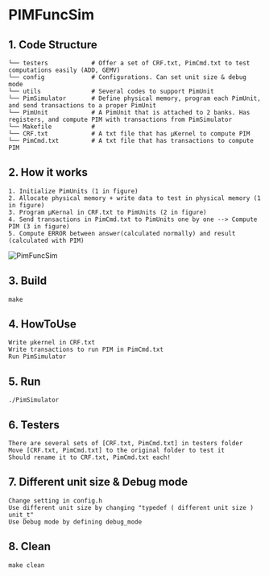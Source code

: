 # PIMFuncSim

## 1. Code Structure
```
└── testers            # Offer a set of CRF.txt, PimCmd.txt to test computations easily (ADD, GEMV)
└── config             # Configurations. Can set unit size & debug mode
└── utils              # Several codes to support PimUnit
└── PimSimulator       # Define physical memory, program each PimUnit, and send transactions to a proper PimUnit
└── PimUnit            # A PimUnit that is attached to 2 banks. Has registers, and compute PIM with transactions from PimSimulator
└── Makefile           # 
└── CRF.txt            # A txt file that has μKernel to compute PIM
└── PimCmd.txt         # A txt file that has transactions to compute PIM
```

## 2. How it works
```
1. Initialize PimUnits (1 in figure)
2. Allocate physical memory + write data to test in physical memory (1 in figure)
3. Program μKernal in CRF.txt to PimUnits (2 in figure)
4. Send transactions in PimCmd.txt to PimUnits one by one --> Compute PIM (3 in figure)
5. Compute ERROR between answer(calculated normally) and result (calculated with PIM)
```
![PimFuncSim](https://user-images.githubusercontent.com/80901560/133025524-9f7ba205-bcc0-45cc-b0b4-0c1eef0ca645.png)

## 3. Build
```
make
```

## 4. HowToUse
```
Write μkernel in CRF.txt
Write transactions to run PIM in PimCmd.txt
Run PimSimulator
```

## 5. Run
```
./PimSimulator
```

## 6. Testers
```
There are several sets of [CRF.txt, PimCmd.txt] in testers folder
Move [CRF.txt, PimCmd.txt] to the original folder to test it
Should rename it to CRF.txt, PimCmd.txt each!
```

## 7. Different unit size & Debug mode
```
Change setting in config.h
Use different unit size by changing "typedef ( different unit size )  unit_t"
Use Debug mode by defining debug_mode
```

## 8. Clean
```
make clean
```
